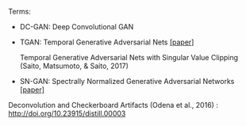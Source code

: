 Terms:

* DC-GAN: Deep Convolutional GAN
* TGAN: Temporal Generative Adversarial Nets  [[paper]](https://openaccess.thecvf.com/content_ICCV_2017/papers/Saito_Temporal_Generative_Adversarial_ICCV_2017_paper.pdf)
  
     Temporal Generative Adversarial Nets with Singular Value Clipping (Saito, Matsumoto, & Saito, 2017)

* SN-GAN: Spectrally Normalized Generative Adversarial Networks  [[paper]](https://arxiv.org/abs/1802.05957)



Deconvolution and Checkerboard Artifacts (Odena et al., 2016) :  http://doi.org/10.23915/distill.00003
